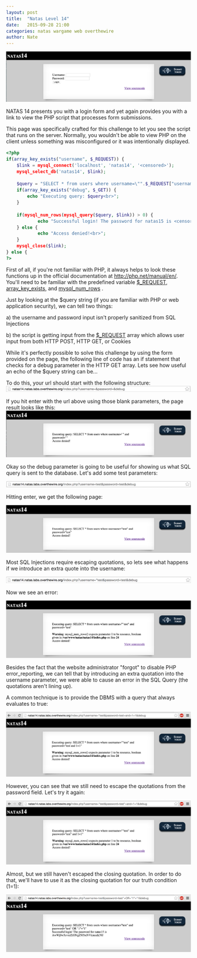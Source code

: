 ```yaml
---
layout: post
title:  "Natas Level 14"
date:   2015-09-28 21:00
categories: natas wargame web overthewire
author: Nate
---
```

![NATAS 14](/_assets/natas14.png)

NATAS 14 presents you with a login form and yet again provides you with a link to view the PHP script that processes form submissions.

This page was specifically crafted for this challenge to let you see the script that runs on the server.  Normally, you wouldn't be able to view PHP on the client unless something was misconfigured or it was intentionally displayed.

```php
<?php
if(array_key_exists("username", $_REQUEST)) {
    $link = mysql_connect('localhost', 'natas14', '<censored>');
    mysql_select_db('natas14', $link);

    $query = "SELECT * from users where username=\"".$_REQUEST["username"]."\" and password=\"".$_REQUEST["password"]."\"";
    if(array_key_exists("debug", $_GET)) {
        echo "Executing query: $query<br>";
    }

    if(mysql_num_rows(mysql_query($query, $link)) > 0) {
            echo "Successful login! The password for natas15 is <censored><br>";
    } else {
            echo "Access denied!<br>";
    }
    mysql_close($link);
} else {
?>
```
First of all, if you're not familiar with PHP, it always helps to look these functions up in the official documentation at http://php.net/manual/en/.  You'll need to be familiar with the predefined variable [$_REQUEST]( http://php.net/manual/en/reserved.variables.request.php ), [array_key_exists]( http://php.net/manual/en/function.array-key-exists.php ), and [mysql_num_rows]( http://php.net/manual/en/function.mysql-num-rows.php ) .  

Just by looking at the $query string (if you are familiar with PHP or web application security), we can tell two things:

a) the username and password input isn't properly sanitized from SQL Injections

b) the script is getting input from the [$_REQUEST]( http://php.net/manual/en/reserved.variables.request.php ) array which allows user input from both HTTP POST, HTTP GET, or Cookies

While it's perfectly possible to solve this challenge by using the form provided on the page, the following line of code has an if statement that checks for a debug parameter in the HTTP GET array.  Lets see how useful an echo of the $query string can be...

To do this, your url should start with the following structure:
![URL](/_assets/natas14_url.png)

If you hit enter with the url above using those blank parameters, the page result looks like this:
![blank_result](/_assets/natas14_blank_result.png)

Okay so the debug parameter is going to be useful for showing us what SQL query is sent to the database.  Let's add some test parameters:

![url_test_parameters](/_assets/natas14_url_test_parameters.png)

Hitting enter, we get the following page:

![url_test_parameters_page](/_assets/natas14_url_test_parameters_page.png)

Most SQL Injections require escaping quotations, so lets see what happens if we introduce an extra quote into the username:

![url_introduce_quotation](/_assets/natas14_url_introduce_quotation.png)

Now we see an error:

![url_introduce_quotation_page](/_assets/natas14_url_introduce_quotation_page.png)

Besides the fact that the website administrator "forgot" to disable PHP error_reporting, we can tell that by introducing an extra quotation into the username parameter, we were able to cause an error in the SQL Query (the quotations aren't lining up).

A common technique is to provide the DBMS with a query that always evaluates to true:

![tautology_try1](/_assets/natas14_tautology_try1.png)

However, you can see that we still need to escape the quotations from the password field.  Let's try it again:

![tautology_try2](/_assets/natas14_tautology_try2.png)

Almost, but we still haven't escaped the closing quotation.  In order to do that, we'll have to use it as the closing quotation for our truth condition (1=1):

![success](/_assets/natas14_success.png)
